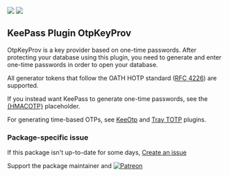 [![](https://img.shields.io/chocolatey/v/keepass-plugin-otpkeyprov?color=green&label=keepass-plugin-otpkeyprov)](https://chocolatey.org/packages/keepass-plugin-otpkeyprov) [![](https://img.shields.io/chocolatey/dt/keepass-plugin-otpkeyprov)](https://chocolatey.org/packages/keepass-plugin-otpkeyprov)

## KeePass Plugin OtpKeyProv
OtpKeyProv is a key provider based on one-time passwords. After protecting your database using this
plugin, you need to generate and enter one-time passwords in order to open your database.

All generator tokens that follow the OATH HOTP standard ([RFC 4226](https://www.ietf.org/rfc/rfc4226.txt)) are supported.

If you instead want KeePass to generate one-time passwords, see the [{HMACOTP}](https://keepass.info/help/base/placeholders.html#hmacotp) placeholder.

For generating time-based OTPs, see [KeeOtp](https://chocolatey.org/packages/keepass-plugin-keeotp) and [Tray TOTP](https://chocolatey.org/packages/keepass-plugin-traytotp) plugins.

### Package-specific issue
If this package isn't up-to-date for some days, [Create an issue](https://github.com/tunisiano187/Chocolatey-packages/issues/new/choose)

Support the package maintainer and [![Patreon](https://cdn.jsdelivr.net/gh/tunisiano187/Chocolatey-packages@d15c4e19c709e7148588d4523ffc6dd3cd3c7e5e/icons/patreon.png)](https://www.patreon.com/tunisiano)
